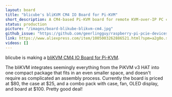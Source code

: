 ```yaml
---
layout: board
title: "blicube's bliKVM CM4 IO Board for Pi-KVM"
short_description: A CM4-based Pi-KVM board for remote KVM-over-IP PC control.
status: production
picture: "/images/board-blikube-blikvm-cm4.jpg"
github_issue: "https://github.com/geerlingguy/raspberry-pi-pcie-devices/issues/345"
link: https://www.aliexpress.com/item/1005003262886521.html?spm=a2g0o.store_pc_allProduct.8148356.5.39cd62bejpZaWF
videos: []
---
```

blicube is making a [bliKVM CM4 IO Board for Pi-KVM](https://www.aliexpress.com/item/1005003262886521.html?spm=a2g0o.store_pc_allProduct.8148356.5.39cd62bejpZaWF).

The bliKVM integrates seemingly everything from the PiKVM v3 HAT into one compact package that fits in an even smaller space, and doesn't require as complicated an assembly process. Currently the board is priced at $80, the case at $25, and a combo pack with case, fan, OLED display, and board at $100. Pretty good deal! 
